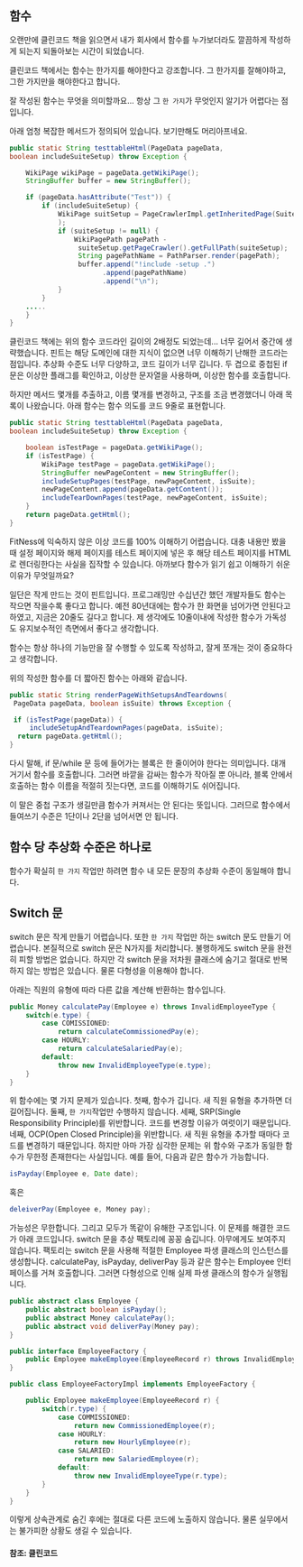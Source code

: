 ## 함수

오랜만에 클린코드 책을 읽으면서 내가 회사에서 함수를 누가보더라도 깔끔하게 작성하게 되는지 되돌아보는 시간이 되었습니다. 

클린코드 책에서는 함수는 한가지를 해야한다고 강조합니다. 그 한가지를 잘해야하고, 그한 가지만을 해야한다고 합니다.

잘 작성된 함수는 무엇을 의미할까요... 항상 그 `한 가지`가 무엇인지 알기가 어렵다는 점입니다. 

아래 엄청 복잡한 메서드가 정의되어 있습니다. 보기만해도 머리아프네요.

```java
public static String testtableHtml(PageData pageData,
boolean includeSuiteSetup) throw Exception {

    WikiPage wikiPage = pageData.getWikiPage();
    StringBuffer buffer = new StringBuffer();

    if (pageData.hasAttribute("Test")) {
        if (includeSuiteSetup) {
            WikiPage suitSetup = PageCrawlerImpl.getInheritedPage(SuiteResponder.SUITE_SETUP_NAME, wikiPage
            );
            if (suiteSetup != null) {
                WikiPagePath pagePath -
                 suiteSetup.getPageCrawler().getFullPath(suiteSetup);
                 String pagePathName = PathParser.render(pagePath);
                 buffer.append("!include -setup .")
                       .append(pagePathName)
                       .append("\n");
            }
        } 
    .....
    }
}
```

클린코드 책에는 위의 함수 코드라인 길이의 2배정도 되었는데... 너무 길어서 중간에 생략했습니다. 핀트는 해당 도메인에 대한 지식이 없으면 너무 이해하기 난해한 코드라는 점입니다. 추상화 수준도 너무 다양하고, 코드 길이가 너무 깁니다. 두 겹으로 중첩된 if문은 이상한 플래그를 확인하고, 이상한 문자열을 사용하며, 이상한 함수를 호출합니다.

하지만 메서드 몇개를 추출하고, 이름 몇개를 변경하고, 구조를 조금 변경했더니 아래 목록이 나왔습니다. 아래 함수는 함수 의도를 코드 9줄로 표현합니다.

```java
public static String testtableHtml(PageData pageData,
boolean includeSuiteSetup) throw Exception {

    boolean isTestPage = pageData.getWikiPage();
    if (isTestPage) {
        WikiPage testPage = pageData.getWikiPage();
        StringBuffer newPageContent = new StringBuffer();
        includeSetupPages(testPage, newPageContent, isSuite);
        newPageContent.append(pageData.getContent());
        includeTearDownPages(testPage, newPageContent, isSuite);
    }
    return pageData.getHtml();
}
```

FitNess에 익숙하지 않은 이상 코드를 100% 이해하기 어렵습니다. 대충 내용만 봤을 때 설정 페이지와 해제 페이지를 테스트 페이지에 넣은 후 해당 테스트 페이지를 HTML로 렌더링한다는 사실을 집작할 수 있습니다. 아까보다 함수가 읽기 쉽고 이해하기 쉬운 이유가 무엇일까요? 

일단은 작게 만드는 것이 핀트입니다. 프로그래밍만 수십년간 했던 개발자들도 함수는 작으면 작을수록 좋다고 합니다. 예전 80년대에는 함수가 한 화면을 넘어가면 안된다고 하였고, 지금은 20줄도 길다고 합니다. 제 생각에도 10줄이내에 작성한 함수가 가독성도 유지보수적인 측면에서 좋다고 생각합니다.

함수는 항상 하나의 기능만을 잘 수행할 수 있도록 작성하고, 잘게 쪼개는 것이 중요하다고 생각합니다.

위의 작성한 함수를 더 짧아진 함수는 아래와 같습니다.

```java
public static String renderPageWithSetupsAndTeardowns(
 PageData pageData, boolean isSuite) throws Exception {

 if (isTestPage(pageData)) {
     includeSetupAndTeardownPages(pageData, isSuite);
  return pageData.getHtml();
}
```

다시 말해, if 문/while 문 등에 들어가는 블록은 한 줄이어야 한다는 의미입니다. 대개 거기서 함수를 호출합니다. 그러면 바깥을 감싸는 함수가 작아질 뿐 아니라, 블록 안에서 호출하는 함수 이름을 적절히 짓는다면, 코드를 이해하기도 쉬어집니다.

이 말은 중첩 구조가 생길만큼 함수가 커져서는 안 된다는 뜻입니다. 그러므로 함수에서 들여쓰기 수준은 1단이나 2단을 넘어서면 안 됩니다.

## 함수 당 추상화 수준은 하나로 

함수가 확실히 `한 가지` 작업만 하려면 함수 내 모든 문장의 추상화 수준이 동일해야 합니다. 

## Switch 문

switch 문은 작게 만들기 어렵습니다. 또한 `한 가지` 작업만 하는 switch 문도 만들기 어렵습니다. 본질적으로 switch 문은 N가지를 처리합니다. 불행하게도 switch 문을 완전히 피할 방법은 없습니다. 하지만 각 switch 문을 저차원 클래스에 숨기고 절대로 반복하지 않는 방법은 있습니다. 물론 다형성을 이용해야 합니다.

아래는 직원의 유형에 따라 다른 값을 계산해 반환하는 함수입니다.

```java
public Money calculatePay(Employee e) throws InvalidEmployeeType {
    switch(e.type) {
        case COMISSIONED:
            return calculateCommissionedPay(e);
        case HOURLY:
            return calculateSalariedPay(e);
        default:
            throw new InvalidEmployeeType(e.type);
    }
}
```

위 함수에는 몇 가지 문제가 있습니다. 첫째, 함수가 깁니다. 새 직원 유형을 추가하면 더 길어집니다. 둘째, `한 가지`작업만 수행하지 않습니다. 세째, SRP(Single Responsibility Principle)를 위반합니다. 코드를 변경할 이유가 여럿이기 때문입니다.  네째, OCP(Open Closed Principle)을 위반합니다. 새 직원 유형을 추가할 때마다 코드를 변경하기 때문입니다. 하지만 아마 가장 심각한 문제는 위 함수와 구조가 동일한 함수가 무한정 존재한다는 사실입니다. 예를 들어, 다음과 같은 함수가 가능합니다.

```java
isPayday(Employee e, Date date);
```
혹은
```java
deleiverPay(Employee e, Money pay);
```

가능성은 무한합니다. 그리고 모두가 똑같이 유해한 구조입니다.
이 문제를 해결한 코드가 아래 코드입니다. switch 문을 추상 팩토리에 꽁꽁 숨깁니다. 아무에게도 보여주지 않습니다. 팩토리는 switch 문을 사용해 적절한 Employee 파생 클래스의 인스턴스를 생성합니다. calculatePay, isPayday, deliverPay 등과 같은 함수는 Employee 인터페이스를 거쳐 호출합니다. 그러면 다형성으로 인해 실제 파생 클래스의 함수가 실행됩니다.

```java
public abstract class Employee {
    public abstract boolean isPayday();
    public abstract Money calculatePay();
    public abstract void deliverPay(Money pay);
}
```

```java
public interface EmployeeFactory {
    public Employee makeEmployee(EmployeeRecord r) throws InvalidEmployeeType;
}
```

```java
public class EmployeeFactoryImpl implements EmployeeFactory {

    public Employee makeEmployee(EmployeeRecord r) {
        switch(r.type) {
            case COMMISSIONED:
                return new CommissionedEmployee(r);
            case HOURLY:
                return new HourlyEmployee(r);
            case SALARIED:
                return new SalariedEmployee(r);
            default:
                throw new InvalidEmployeeType(r.type);
        }
    }
}
```

이렇게 상속관계로 숨긴 후에는 절대로 다른 코드에 노출하지 않습니다. 물론 실무에서는 불가피한 상황도 생길 수 있습니다.


#### 참조: 클린코드





